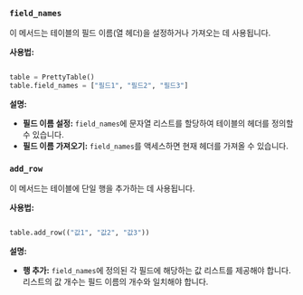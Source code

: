 ### `field_names`

이 메서드는 테이블의 필드 이름(열 헤더)을 설정하거나 가져오는 데 사용됩니다.

**사용법:**

```python

table = PrettyTable()
table.field_names = ["필드1", "필드2", "필드3"]
```

**설명:**

- **필드 이름 설정:** `field_names`에 문자열 리스트를 할당하여 테이블의 헤더를 정의할 수 있습니다.
- **필드 이름 가져오기:** `field_names`를 액세스하면 현재 헤더를 가져올 수 있습니다.

### `add_row`

이 메서드는 테이블에 단일 행을 추가하는 데 사용됩니다.

**사용법:**

```python

table.add_row(("값1", "값2", "값3"))
```



**설명:**

- **행 추가:** `field_names`에 정의된 각 필드에 해당하는 값 리스트를 제공해야 합니다. 리스트의 값 개수는 필드 이름의 개수와 일치해야 합니다.

